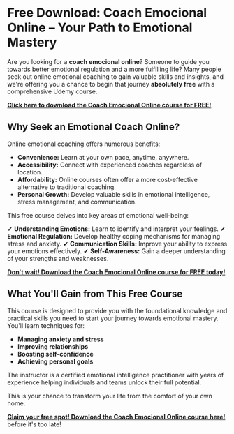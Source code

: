 # Free Download: Coach Emocional Online – Your Path to Emotional Mastery

Are you looking for a **coach emocional online**? Someone to guide you towards better emotional regulation and a more fulfilling life? Many people seek out online emotional coaching to gain valuable skills and insights, and we're offering you a chance to begin that journey **absolutely free** with a comprehensive Udemy course.

[**Click here to download the Coach Emocional Online course for FREE!**](https://udemywork.com/coach-emocional-online)

## Why Seek an Emotional Coach Online?

Online emotional coaching offers numerous benefits:

*   **Convenience:** Learn at your own pace, anytime, anywhere.
*   **Accessibility:** Connect with experienced coaches regardless of location.
*   **Affordability:** Online courses often offer a more cost-effective alternative to traditional coaching.
*   **Personal Growth:** Develop valuable skills in emotional intelligence, stress management, and communication.

This free course delves into key areas of emotional well-being:

✔ **Understanding Emotions:** Learn to identify and interpret your feelings.
✔ **Emotional Regulation:** Develop healthy coping mechanisms for managing stress and anxiety.
✔ **Communication Skills:** Improve your ability to express your emotions effectively.
✔ **Self-Awareness:** Gain a deeper understanding of your strengths and weaknesses.

[**Don't wait! Download the Coach Emocional Online course for FREE today!**](https://udemywork.com/coach-emocional-online)

## What You'll Gain from This Free Course

This course is designed to provide you with the foundational knowledge and practical skills you need to start your journey towards emotional mastery. You'll learn techniques for:

*   **Managing anxiety and stress**
*   **Improving relationships**
*   **Boosting self-confidence**
*   **Achieving personal goals**

The instructor is a certified emotional intelligence practitioner with years of experience helping individuals and teams unlock their full potential.

This is your chance to transform your life from the comfort of your own home.

[**Claim your free spot! Download the Coach Emocional Online course here!**](https://udemywork.com/coach-emocional-online) before it's too late!
